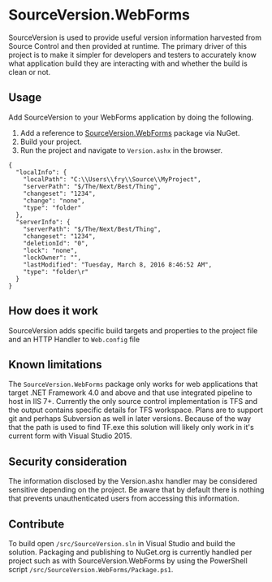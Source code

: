 # SourceVersion.WebForms

SourceVersion is used to provide useful version information harvested from Source Control and then provided at runtime. The primary driver of this project is to make it simpler for developers and testers to accurately know what application build they are interacting with and whether the build is clean or not.

## Usage

Add SourceVersion to your WebForms application by doing the following.

1. Add a reference to [SourceVersion.WebForms]() package via NuGet. 
2. Build your project.
3. Run the project and navigate to `Version.ashx` in the browser.

```
{
  "localInfo": {
    "localPath": "C:\\Users\\fry\\Source\\MyProject",
    "serverPath": "$/The/Next/Best/Thing",
    "changeset": "1234",
    "change": "none",
    "type": "folder"
  },
  "serverInfo": {
    "serverPath": "$/The/Next/Best/Thing",
    "changeset": "1234",
    "deletionId": "0",
    "lock": "none",
    "lockOwner": "",
    "lastModified": "Tuesday, March 8, 2016 8:46:52 AM",
    "type": "folder\r"
  }
}
```

## How does it work
SourceVersion adds specific build targets and properties to the project file and an HTTP Handler to `Web.config` file 


## Known limitations

The `SourceVersion.WebForms` package only works for web applications that target .NET Framework 4.0 and above and that use integrated pipeline to host in IIS 7+. Currently the only source control implementation is TFS and the output contains specific details for TFS workspace. Plans are to support git and perhaps Subversion as well in later versions. Because of the way that the path is used to find TF.exe this solution will likely only work in it's current form with Visual Studio 2015.

## Security consideration

The information disclosed by the Version.ashx handler may be considered sensitive depending on the project. Be aware that by default there is nothing that prevents unauthenticated users from accessing this information.

## Contribute

To build open `/src/SourceVersion.sln` in Visual Studio and build the solution. Packaging and publishing to NuGet.org is currently handled per project such as with SourceVersion.WebForms by using the PowerShell script `/src/SourceVersion.WebForms/Package.ps1`.